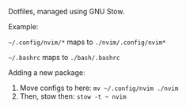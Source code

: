 Dotfiles, managed using GNU Stow.

Example:

`~/.config/nvim/*` maps to `./nvim/.config/nvim*`

`~/.bashrc` maps to `./bash/.bashrc`

Adding a new package:

1. Move configs to here: `mv ~/.config/nvim ./nvim`
2. Then, stow then: `stow -t ~ nvim`

